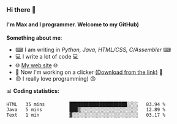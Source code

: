 ### Hi there 👋
#### I'm Max and I programmer. Welcome to my GitHub)

**Something about me**:
- ⌨ I am writing in _Python, Java, HTML/CSS, C/Assembler_ ⌨
- 💻 I write a lot of code 💻
- 🌐 [My web site](https://merive.herokuapp.com/) 🌐
- 🔘 Now I'm working on a clicker [(Download from the link)](https://merive.herokuapp.com/press1mtimes) 🔘
- 😍 I really love programming) 😍

📊 **Coding statistics:**
<!--START_SECTION:waka-->
```text
HTML   35 mins         █████████████████████░░░░   83.94 % 
Java   5 mins          ███▒░░░░░░░░░░░░░░░░░░░░░   12.89 % 
Text   1 min           ▓░░░░░░░░░░░░░░░░░░░░░░░░   03.17 % 
```
<!--END_SECTION:waka-->
